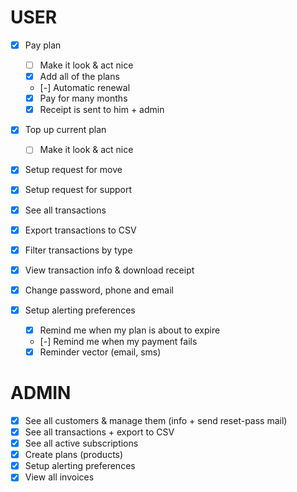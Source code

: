 # USER

- [x] Pay plan
  - [ ] Make it look & act nice
  - [x] Add all of the plans
  - [-] Automatic renewal
  - [x] Pay for many months
  - [x] Receipt is sent to him + admin
- [x] Top up current plan
  - [ ] Make it look & act nice
- [x] Setup request for move
- [x] Setup request for support

- [x] See all transactions
- [x] Export transactions to CSV
- [x] Filter transactions by type
- [x] View transaction info & download receipt

- [x] Change password, phone and email
- [x] Setup alerting preferences
  - [x] Remind me when my plan is about to expire
  - [-] Remind me when my payment fails
  - [x] Reminder vector (email, sms)

# ADMIN

- [x] See all customers & manage them (info + send reset-pass mail)
- [x] See all transactions + export to CSV
- [x] See all active subscriptions
- [x] Create plans (products)
- [x] Setup alerting preferences
- [x] View all invoices
